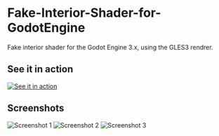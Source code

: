 # Fake-Interior-Shader-for-GodotEngine
Fake interior shader for the Godot Engine 3.x, using the GLES3 rendrer.

## See it in action
[![See it in action](https://raw.github.com/GabLeRoux/WebMole/master/ressources/WebMole_Youtube_Video.png)](http://youtu.be/vt5fpE0bzSY)

## Screenshots
![Screenshot 1](https://github.com/OBKF/Fake-Interior-Shader-for-GodotEngine/blob/master/screenshots/figd3.png)
![Screenshot 2](https://github.com/OBKF/Fake-Interior-Shader-for-GodotEngine/blob/master/screenshots/figd3_1.png)
![Screenshot 3](https://github.com/OBKF/Fake-Interior-Shader-for-GodotEngine/blob/master/screenshots/figd3_2.png)
